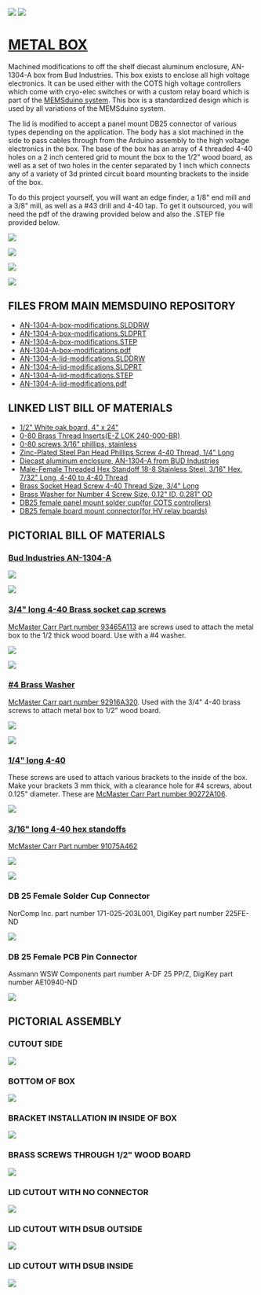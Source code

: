 ![](https://raw.githubusercontent.com/lafefspietz/MEMSduino/refs/heads/main/metal-box/images/qrcode.png)
![](https://raw.githubusercontent.com/lafefspietz/MEMSduino/refs/heads/main/metal-box/images/qrcode-page.png)

# [METAL BOX](https://github.com/lafefspietz/MEMSduino/tree/main/metal-box)

Machined modifications to off the shelf diecast aluminum enclosure, AN-1304-A box from Bud Industries. This box exists to enclose all high voltage electronics. It can be used either with the COTS high voltage controllers which come with cryo-elec switches or with a custom relay board which is part of the [MEMSduino system](https://github.com/lafefspietz/MEMSduino/).  This box is a standardized design which is used by all variations of the MEMSduino system.  

The lid is modified to accept a panel mount DB25 connector of various types depending on the application. The body has a slot machined in the side to pass cables through from the Arduino assembly to the high voltage electronics in the box.  The base of the box has an array of 4 threaded 4-40 holes on a 2 inch centered grid to mount the box to the 1/2" wood board, as well as a set of two holes in the center separated by 1 inch which connects any of a variety of 3d printed circuit board mounting brackets to the inside of the box.  

To do this project yourself, you will want an edge finder, a 1/8" end mill and a 3/8" mill, as well as a #43 drill and 4-40 tap.  To get it outsourced, you will need the pdf of the drawing provided below and also the .STEP file provided below.



[![](https://raw.githubusercontent.com/lafefspietz/MEMSduino/refs/heads/main/metal-box/images/bud-box-raw.png)](https://www.digikey.com/en/products/detail/bud-industries/AN-1304-A/5804538)

![](https://raw.githubusercontent.com/lafefspietz/MEMSduino/refs/heads/main/metal-box/images/raw-bud-box-drawing.png)

[![](https://raw.githubusercontent.com/lafefspietz/MEMSduino/refs/heads/main/metal-box/images/metal-box.png)](https://github.com/lafefspietz/MEMSduino/raw/refs/heads/main/AN-1304-A-box-modifications.pdf)

[![](https://raw.githubusercontent.com/lafefspietz/MEMSduino/refs/heads/main/metal-box/images/metal-box-lid.png)](https://github.com/lafefspietz/MEMSduino/raw/refs/heads/main/AN-1304-A-lid-modifications.pdf)

## FILES FROM MAIN MEMSDUINO REPOSITORY

 - [AN-1304-A-box-modifications.SLDDRW](https://github.com/lafefspietz/MEMSduino/raw/refs/heads/main/AN-1304-A-box-modifications.SLDDRW)
 - [AN-1304-A-box-modifications.SLDPRT](https://github.com/lafefspietz/MEMSduino/raw/refs/heads/main/AN-1304-A-box-modifications.SLDPRT)
 - [AN-1304-A-box-modifications.STEP](https://github.com/lafefspietz/MEMSduino/raw/refs/heads/main/AN-1304-A-box-modifications.STEP)
 - [AN-1304-A-box-modifications.pdf](https://github.com/lafefspietz/MEMSduino/raw/refs/heads/main/AN-1304-A-box-modifications.pdf)
 - [AN-1304-A-lid-modifications.SLDDRW](https://github.com/lafefspietz/MEMSduino/raw/refs/heads/main/AN-1304-A-lid-modifications.SLDDRW)
 - [AN-1304-A-lid-modifications.SLDPRT](https://github.com/lafefspietz/MEMSduino/raw/refs/heads/main/AN-1304-A-lid-modifications.SLDPRT)
 - [AN-1304-A-lid-modifications.STEP](https://github.com/lafefspietz/MEMSduino/raw/refs/heads/main/AN-1304-A-lid-modifications.STEP)
 - [AN-1304-A-lid-modifications.pdf](https://github.com/lafefspietz/MEMSduino/raw/refs/heads/main/AN-1304-A-lid-modifications.pdf)

## LINKED LIST BILL OF MATERIALS

 - [1/2" White oak board, 4" x 24"](https://ocoochhardwoods.com/detail/?i=124wo)
 - [0-80 Brass Thread Inserts(E-Z LOK 240-000-BR)](https://www.amazon.com/Z-LOK-Threaded-Insert-Plastic/dp/B08QJJDCW1/)
 - [0-80 screws  3/16" phillips, stainless](https://www.amazon.com/Machine-Screws-Phillips-Stainless-Steel/dp/B07X8NTTB9/)
 - [Zinc-Plated Steel Pan Head Phillips Screw 4-40 Thread, 1/4" Long](https://www.mcmaster.com/90272A106/)
 - [Diecast aluminum enclosure, AN-1304-A from BUD Industries](https://www.digikey.com/en/products/detail/bud-industries/AN-1304-A/5804538)
 - [Male-Female Threaded Hex Standoff 18-8 Stainless Steel, 3/16" Hex, 7/32" Long, 4-40 to 4-40 Thread](https://www.mcmaster.com/91075A462/)
 - [Brass Socket Head Screw 4-40 Thread Size, 3/4" Long](https://www.mcmaster.com/93465A113/ )
 - [Brass Washer for Number 4 Screw Size, 0.12" ID, 0.281" OD](https://www.mcmaster.com/92916A320/)
 - [DB25 female panel mount solder cup(for COTS controllers)](https://www.digikey.com/en/products/detail/norcomp-inc/171-025-203L001/858144)
 - [DB25 female board mount connector(for HV relay boards)](https://www.digikey.com/en/products/detail/assmann-wsw-components/A-DF-25-PP-Z/1241794)

## PICTORIAL BILL OF MATERIALS

### [Bud Industries AN-1304-A](https://www.digikey.com/en/products/detail/bud-industries/AN-1304-A/5804538)

[![](https://raw.githubusercontent.com/lafefspietz/MEMSduino/refs/heads/main/metal-box/images/bud-box-raw.png)](https://www.digikey.com/en/products/detail/bud-industries/AN-1304-A/5804538)

[![](https://raw.githubusercontent.com/lafefspietz/MEMSduino/refs/heads/main/metal-box/images/bud-box-raw-drawing.png)](https://www.digikey.com/en/products/detail/bud-industries/AN-1304-A/5804538)

### [3/4" long 4-40 Brass socket cap screws](https://www.mcmaster.com/93465A113/)

[McMaster Carr Part number 93465A113](https://www.mcmaster.com/93465A113/) are screws used to attach the metal box to the 1/2 thick wood board. Use with a #4 washer.

[![](https://raw.githubusercontent.com/lafefspietz/MEMSduino/refs/heads/main/metal-box/images/4-40-brass-long-screw.png)](https://www.mcmaster.com/93465A113/)

[![](https://raw.githubusercontent.com/lafefspietz/MEMSduino/refs/heads/main/metal-box/images/4-40-brass-long-screw-drawing.png)](https://www.mcmaster.com/93465A113/)

### [#4 Brass Washer](https://www.mcmaster.com/92916A320/)

[McMaster Carr part number 92916A320](https://www.mcmaster.com/92916A320/). Used with the 3/4" 4-40 brass screws to attach metal box to 1/2" wood board.

[![](https://raw.githubusercontent.com/lafefspietz/MEMSduino/refs/heads/main/metal-box/images/number4-washer.png)](https://www.mcmaster.com/92916A320/)

[![](https://raw.githubusercontent.com/lafefspietz/MEMSduino/refs/heads/main/metal-box/images/number4-washer-drawing.png)](https://www.mcmaster.com/92916A320/)

### [1/4" long 4-40](https://www.mcmaster.com/90272A106/)

These screws are used to attach various brackets to the inside of the box.  Make your brackets 3 mm thick, with a clearance hole for #4 screws, about 0.125" diameter.  These are [McMaster Carr Part number 90272A106](https://www.mcmaster.com/90272A106/).

[![](https://raw.githubusercontent.com/lafefspietz/MEMSduino/refs/heads/main/metal-box/images/4-40-phillips-screws.png)](https://www.mcmaster.com/90272A106/)


### [3/16" long 4-40 hex standoffs](https://www.mcmaster.com/91075A462/)

[McMaster Carr Part number 91075A462](https://www.mcmaster.com/91075A462/)

[![](https://raw.githubusercontent.com/lafefspietz/MEMSduino/refs/heads/main/metal-box/images/4-40-standoffs-photo.png)](https://www.mcmaster.com/91075A462/)

[![](https://raw.githubusercontent.com/lafefspietz/MEMSduino/refs/heads/main/metal-box/images/4-40-standoffs-drawing.png)](https://www.mcmaster.com/91075A462/)

### DB 25 Female Solder Cup Connector

NorComp Inc. part number 171-025-203L001, DigiKey part number 225FE-ND

[![](https://raw.githubusercontent.com/lafefspietz/MEMSduino/refs/heads/main/metal-box/images/DB25-solder-cup.PNG)](https://www.digikey.com/en/products/detail/norcomp-inc/171-025-203L001/858144)

### DB 25 Female PCB Pin Connector

Assmann WSW Components part number A-DF 25 PP/Z, DigiKey part number AE10940-ND

[![](https://raw.githubusercontent.com/lafefspietz/MEMSduino/refs/heads/main/metal-box/images/DB25-pcb-pins.png)](https://www.digikey.com/en/products/detail/assmann-wsw-components/A-DF-25-PP-Z/1241794)

## PICTORIAL ASSEMBLY

### CUTOUT SIDE

![](https://raw.githubusercontent.com/lafefspietz/MEMSduino/refs/heads/main/metal-box/images/metal-box-cutout-side.png)

### BOTTOM OF BOX

![](https://raw.githubusercontent.com/lafefspietz/MEMSduino/refs/heads/main/metal-box/images/metal-box-bottom-outside.png)

### BRACKET INSTALLATION IN INSIDE OF BOX

![](https://raw.githubusercontent.com/lafefspietz/MEMSduino/refs/heads/main/metal-box/images/metal-box-and-cots-bracket.png)

### BRASS SCREWS THROUGH 1/2" WOOD BOARD

![](https://raw.githubusercontent.com/lafefspietz/MEMSduino/refs/heads/main/metal-box/images/brass-screws-in-wood.png)

### LID CUTOUT WITH NO CONNECTOR

![](https://raw.githubusercontent.com/lafefspietz/MEMSduino/refs/heads/main/metal-box/images/metal-box-lid-nodsub.png)

### LID CUTOUT WITH DSUB OUTSIDE

![](https://raw.githubusercontent.com/lafefspietz/MEMSduino/refs/heads/main/metal-box/images/metal-box-lid-with-dsub.png)

### LID CUTOUT WITH DSUB INSIDE

![](https://raw.githubusercontent.com/lafefspietz/MEMSduino/refs/heads/main/metal-box/images/metal-box-lid-with-dsub-inside.png)
